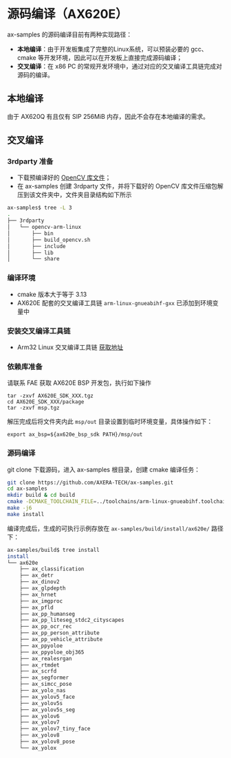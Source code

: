 # 源码编译（AX620E）

ax-samples 的源码编译目前有两种实现路径：

- **本地编译**：由于开发板集成了完整的Linux系统，可以预装必要的 gcc、cmake 等开发环境，因此可以在开发板上直接完成源码编译；
- **交叉编译**：在 x86 PC 的常规开发环境中，通过对应的交叉编译工具链完成对源码的编译。

## 本地编译

由于 AX620Q 有且仅有 SIP 256MiB 内存，因此不会存在本地编译的需求。  

## 交叉编译

### 3rdparty 准备

- 下载预编译好的 [OpenCV 库文件](https://github.com/AXERA-TECH/ax-samples/releases/download/v0.1/opencv-arm-linux-gnueabihf-gcc-7.5.0.zip)；
- 在 ax-samples 创建 3rdparty 文件，并将下载好的 OpenCV 库文件压缩包解压到该文件夹中，文件夹目录结构如下所示

```bash
ax-samples$ tree -L 3
.
├── 3rdparty
│   └── opencv-arm-linux
│       ├── bin
│       ├── build_opencv.sh
│       ├── include
│       ├── lib
│       └── share
```

### 编译环境
- cmake 版本大于等于 3.13
- AX620E 配套的交叉编译工具链 `arm-linux-gnueabihf-gxx` 已添加到环境变量中

### 安装交叉编译工具链

- Arm32 Linux 交叉编译工具链 [获取地址](http://releases.linaro.org/components/toolchain/binaries/7.5-2019.12/arm-linux-gnueabihf/gcc-linaro-7.5.0-2019.12-x86_64_arm-linux-gnueabihf.tar.xz)

### 依赖库准备

请联系 FAE 获取 AX620E BSP 开发包，执行如下操作

```
tar -zxvf AX620E_SDK_XXX.tgz
cd AX620E_SDK_XXX/package
tar -zxvf msp.tgz
```

解压完成后将文件夹内此 `msp/out` 目录设置到临时环境变量，具体操作如下：

```
export ax_bsp=${ax620e_bsp_sdk PATH}/msp/out
```

### 源码编译
git clone 下载源码，进入 ax-samples 根目录，创建 cmake 编译任务：

```bash
git clone https://github.com/AXERA-TECH/ax-samples.git
cd ax-samples
mkdir build & cd build
cmake -DCMAKE_TOOLCHAIN_FILE=../toolchains/arm-linux-gnueabihf.toolchain.cmake -DBSP_MSP_DIR=${ax_bsp}/ -DAXERA_TARGET_CHIP=ax620e ..
make -j6
make install
```

编译完成后，生成的可执行示例存放在 `ax-samples/build/install/ax620e/` 路径下：

```bash
ax-samples/build$ tree install
install
└── ax620e
    ├── ax_classification
    ├── ax_detr
    ├── ax_dinov2
    ├── ax_glpdepth
    ├── ax_hrnet
    ├── ax_imgproc
    ├── ax_pfld
    ├── ax_pp_humanseg
    ├── ax_pp_liteseg_stdc2_cityscapes
    ├── ax_pp_ocr_rec
    ├── ax_pp_person_attribute
    ├── ax_pp_vehicle_attribute
    ├── ax_ppyoloe
    ├── ax_ppyoloe_obj365
    ├── ax_realesrgan
    ├── ax_rtmdet
    ├── ax_scrfd
    ├── ax_segformer
    ├── ax_simcc_pose
    ├── ax_yolo_nas
    ├── ax_yolov5_face
    ├── ax_yolov5s
    ├── ax_yolov5s_seg
    ├── ax_yolov6
    ├── ax_yolov7
    ├── ax_yolov7_tiny_face
    ├── ax_yolov8
    ├── ax_yolov8_pose
    └── ax_yolox
```
